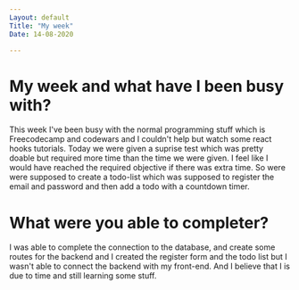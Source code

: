 ```yaml
---
Layout: default
Title: "My week"
Date: 14-08-2020

---
```


# My week and what have I been busy with?

This week I've been busy with the normal programming stuff which is Freecodecamp and codewars and I couldn't help but watch some react hooks tutorials. Today we were given a suprise test which was pretty doable but required more time than the time we were given. I feel like I would have reached the required objective if there was extra time. So were were supposed to create a todo-list which was supposed to register the email and password and then add a todo with a countdown timer.

# What were you able to completer?

I was able to complete the connection to the database, and create some routes for the backend and I created the register form and the todo list but I wasn't able to connect the backend with my front-end. And I believe that I is due to time and still learning some stuff.